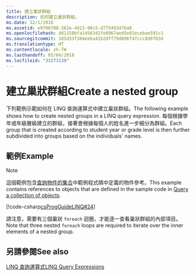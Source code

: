 ```yaml
---
title: 建立巢狀群組
description: 如何建立巢狀群組。
ms.date: 12/1/2016
ms.assetid: e9f00708-362e-4d13-98c5-d77549347ba0
ms.openlocfilehash: dd1158bfa1456342fe8967aed5e02ecebae591c1
ms.sourcegitcommit: 3d5d33f384eeba41b2dff79d096f47ccc8d8f03d
ms.translationtype: HT
ms.contentlocale: zh-TW
ms.lasthandoff: 05/04/2018
ms.locfileid: "33273139"
---
```

# <a name="create-a-nested-group"></a><span data-ttu-id="d4634-103">建立巢狀群組</span><span class="sxs-lookup"><span data-stu-id="d4634-103">Create a nested group</span></span>

<span data-ttu-id="d4634-104">下列範例示範如何在 LINQ 查詢運算式中建立巢狀群組。</span><span class="sxs-lookup"><span data-stu-id="d4634-104">The following example shows how to create nested groups in a LINQ query expression.</span></span> <span data-ttu-id="d4634-105">每個根據學年或年級層級建立的群組，接著會根據每個人的姓名進一步細分為群組。</span><span class="sxs-lookup"><span data-stu-id="d4634-105">Each group that is created according to student year or grade level is then further subdivided into groups based on the individuals' names.</span></span>  
  
## <a name="example"></a><span data-ttu-id="d4634-106">範例</span><span class="sxs-lookup"><span data-stu-id="d4634-106">Example</span></span>

 > [!NOTE]
 > <span data-ttu-id="d4634-107">這個範例包含[查詢物件的集合](query-a-collection-of-objects.md)中範例程式碼中定義的物件參考。</span><span class="sxs-lookup"><span data-stu-id="d4634-107">This example contains references to objects that are defined in the sample code in [Query a collection of objects](query-a-collection-of-objects.md).</span></span> 

 [!code-csharp[csProgGuideLINQ#24](../../../samples/snippets/csharp/concepts/linq/how-to-create-a-nested-group_1.cs)]  
  
 <span data-ttu-id="d4634-108">請注意，需要有三個巢狀 `foreach` 迴圈，才能逐一查看巢狀群組的內部項目。</span><span class="sxs-lookup"><span data-stu-id="d4634-108">Note that three nested `foreach` loops are required to iterate over the inner elements of a nested group.</span></span>  
  
## <a name="see-also"></a><span data-ttu-id="d4634-109">另請參閱</span><span class="sxs-lookup"><span data-stu-id="d4634-109">See also</span></span>  
 [<span data-ttu-id="d4634-110">LINQ 查詢運算式</span><span class="sxs-lookup"><span data-stu-id="d4634-110">LINQ Query Expressions</span></span>](index.md)
